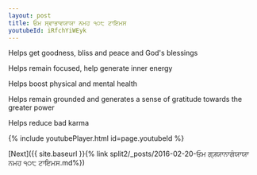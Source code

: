 ```yaml
---
layout: post
title: ਓਮ ਸ੍ਵਾਭਾਵਯਾਯਾ ਨਮਹ ੧੦੮ ਟਾਇਮਸ
youtubeId: iRfchYiWEyk
---
```

 
 
Helps get goodness, bliss and peace and God's blessings
 
Helps remain focused, help generate inner energy 
 
Helps boost physical and mental health 
 
Helps remain grounded and generates a sense of gratitude towards the greater power 
 
Helps reduce bad karma
 
 
 
 


{% include youtubePlayer.html id=page.youtubeId %}
 
[Next]({{ site.baseurl }}{% link  split2/_posts/2016-02-20-ਓਮ ਗ੍ਯ੍ਯਾਨਾਗੰਯਾਯਾ ਨਮਹ ੧੦੮ ਟਾਇਮਸ.md%})
 
